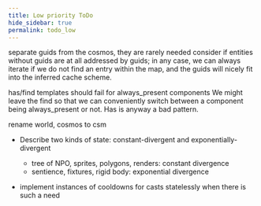 ```yaml
---
title: Low priority ToDo
hide_sidebar: true
permalink: todo_low
---
```


separate guids from the cosmos, they are rarely needed
consider if entities without guids are at all addressed by guids;
in any case, we can always iterate if we do not find an entry within the map,
and the guids will nicely fit into the inferred cache scheme. 

has/find templates should fail for always_present components
We might leave the find so that we can conveniently switch between a component being always_present or not.
Has is anyway a bad pattern.

rename world, cosmos to csm

- Describe two kinds of state: constant-divergent and exponentially-divergent
	- tree of NPO, sprites, polygons, renders: constant divergence
	- sentience, fixtures, rigid body: exponential divergence

- implement instances of cooldowns for casts statelessly when there is such a need
